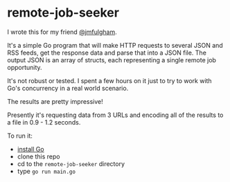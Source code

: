 # remote-job-seeker

I wrote this for my friend [@jmfulgham](https://github.com/jmfulgham).

It's a simple Go program that will make HTTP requests to several JSON and RSS feeds, get the response data and parse that into a JSON file. The output JSON is an array of structs, each representing a single remote job opportunity.

It's not robust or tested. I spent a few hours on it just to try to work with Go's concurrency in a real world scenario.

The results are pretty impressive!

Presently it's requesting data from 3 URLs and encoding all of the results to a file in 0.9 - 1.2 seconds.

To run it:
- [install Go](https://golang.org/doc/install#install)
- clone this repo
- cd to the `remote-job-seeker` directory
- type `go run main.go`
